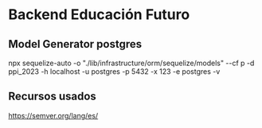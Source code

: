# Backend Educación Futuro

## Model Generator postgres
npx sequelize-auto -o "./lib/infrastructure/orm/sequelize/models" --cf p -d ppi_2023 -h localhost -u postgres -p 5432 -x 123 -e postgres -v

## Recursos usados
https://semver.org/lang/es/











